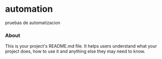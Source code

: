 automation
==========

pruebas de automatizacion

### About

This is your project's README.md file. It helps users understand what your
project does, how to use it and anything else they may need to know.